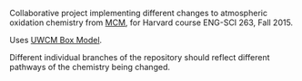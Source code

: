 Collaborative project implementing different changes to atmospheric oxidation
chemistry from [MCM](http://mcm.leeds.ac.uk/MCM/), for
Harvard course ENG-SCI 263, Fall 2015.

Uses [UWCM Box Model](https://sites.google.com/site/wolfegm/models).

Different individual branches of the repository should reflect different
pathways of the chemistry being changed.
